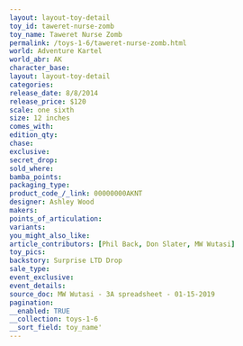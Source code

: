 ```yaml
---
layout: layout-toy-detail 
toy_id: taweret-nurse-zomb
toy_name: Taweret Nurse Zomb
permalink: /toys-1-6/taweret-nurse-zomb.html
world: Adventure Kartel
world_abr: AK
character_base: 
layout: layout-toy-detail
categories: 
release_date: 8/8/2014
release_price: $120 
scale: one sixth
size: 12 inches
comes_with: 
edition_qty: 
chase: 
exclusive: 
secret_drop: 
sold_where: 
bamba_points: 
packaging_type: 
product_code_/_link: 00000000AKNT
designer: Ashley Wood
makers: 
points_of_articulation: 
variants: 
you_might_also_like: 
article_contributors: [Phil Back, Don Slater, MW Wutasi]
toy_pics: 
backstory: Surprise LTD Drop
sale_type: 
event_exclusive: 
event_details: 
source_doc: MW Wutasi - 3A spreadsheet - 01-15-2019
pagination: 
__enabled: TRUE
__collection: toys-1-6
__sort_field: toy_name'
---
```

